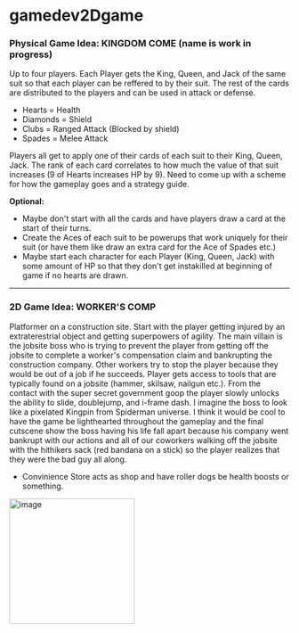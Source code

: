 # gamedev2Dgame

### Physical Game Idea: KINGDOM COME (name is work in progress)
Up to four players. Each Player gets the King, Queen, and Jack of the same suit so that each player can be reffered to by their suit.
The rest of the cards are distributed to the players and can be used in attack or defense.
- Hearts = Health
- Diamonds = Shield
- Clubs = Ranged Attack (Blocked by shield)
- Spades = Melee Attack

Players all get to apply one of their cards of each suit to their King, Queen, Jack. The rank of each card correlates to how much the value of that suit increases (9 of Hearts increases HP by 9). Need to come up with a scheme for how the gameplay goes and a strategy guide.

**Optional:**

- Maybe don't start with all the cards and have players draw a card at the start of their turns.
- Create the Aces of each suit to be powerups that work uniquely for their suit (or have them like draw an extra card for the Ace of Spades etc.)
- Maybe start each character for each Player (King, Queen, Jack) with some amount of HP so that they don't get instakilled at beginning of game if no hearts are drawn.

***
### 2D Game Idea: WORKER'S COMP
Platformer on a construction site. Start with the player getting injured by an extraterestrial object and getting superpowers of agility. The main villain is the jobsite boss who is trying to prevent the player from getting off the jobsite to complete a worker's compensation claim and bankrupting the construction company. Other workers try to stop the player because they would be out of a job if he succeeds. Player gets access to tools that are typically found on a jobsite (hammer, skilsaw, nailgun etc.). From the contact with the super secret government goop the player slowly unlocks the ability to slide, doublejump, and i-frame dash. I imagine the boss to look like a pixelated Kingpin from Spiderman universe. I think it would be cool to have the game be lighthearted throughout the gameplay and the final cutscene show the boss having his life fall apart because his company went bankrupt with our actions and all of our coworkers walking off the jobsite with the hithikers sack (red bandana on a stick) so the player realizes that they were the bad guy all along. 

- Convinience Store acts as shop and have roller dogs be health boosts or something.

<img width="225" height="225" alt="image" src="https://github.com/user-attachments/assets/889decb1-601f-4987-a82a-28dd34d4795f" />
